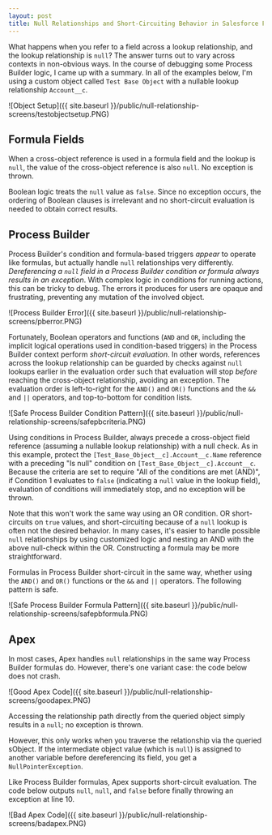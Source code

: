 ```yaml
---
layout: post
title: Null Relationships and Short-Circuiting Behavior in Salesforce Formulas, Process Builder, and Apex
---
```


What happens when you refer to a field across a lookup relationship, and the lookup relationship is `null`? The answer turns out to vary across contexts in non-obvious ways. In the course of debugging some Process Builder logic, I came up with a summary. In all of the examples below, I'm using a custom object called `Test Base Object` with a nullable lookup relationship `Account__c`.

![Object Setup]({{ site.baseurl }}/public/null-relationship-screens/testobjectsetup.PNG)

## Formula Fields

When a cross-object reference is used in a formula field and the lookup is `null`,
the value of the cross-object reference is also `null`. No exception is thrown.

Boolean logic treats the `null` value as `false`. Since no exception occurs,
the ordering of Boolean clauses is irrelevant and no short-circuit evaluation
is needed to obtain correct results.

## Process Builder

Process Builder's condition and formula-based
triggers *appear* to operate like formulas, but actually handle `null` relationships
very differently. *Dereferencing a `null` field in a Process Builder condition or
formula always results in an exception*. With complex logic in conditions for running actions,
this can be tricky to debug. The errors it produces for users are opaque and
frustrating, preventing any mutation of the involved object.

![Process Builder Error]({{ site.baseurl }}/public/null-relationship-screens/pberror.PNG)

Fortunately, Boolean operators and functions (`AND` and `OR`, including the implicit logical operations used in condition-based triggers) in the Process Builder context perform *short-circuit evaluation*. In other words, references across the lookup relationship can be guarded by checks against `null` lookups earlier in the evaluation order such that evaluation will stop *before* reaching the cross-object relationship, avoiding an exception. The evaluation order is
left-to-right for the `AND()` and `OR()` functions and the `&&` and `||` operators,
and top-to-bottom for condition lists.

![Safe Process Builder Condition Pattern]({{ site.baseurl }}/public/null-relationship-screens/safepbcriteria.PNG)

Using conditions in Process Builder, always precede a cross-object field reference
(assuming a nullable lookup relationship) with a null check. As in this example,
protect the `[Test_Base_Object__c].Account__c.Name` reference with a preceding
"Is null" condition on `[Test_Base_Object__c].Account__c`. Because the criteria
are set to require "All of the conditions are met (AND)", if Condition 1 evaluates to `false` (indicating a `null` value in the lookup field), evaluation of conditions will immediately stop, and no exception will be thrown.

Note that this won't work the same way using an OR condition. OR short-circuits on `true` values,
and short-circuiting because of a `null` lookup is often not the desired behavior.
In many cases, it's easier to handle possible `null` relationships by using customized logic and
nesting an AND with the above null-check within the OR. Constructing a formula
may be more straightforward.

Formulas in Process Builder short-circuit in the same way, whether using the `AND()` and `OR()` functions or the `&&` and `||` operators. The following pattern is safe.

![Safe Process Builder Formula Pattern]({{ site.baseurl }}/public/null-relationship-screens/safepbformula.PNG)

## Apex

In most cases, Apex handles `null` relationships in the same way Process Builder
formulas do. However, there's one variant case: the code below does not crash.

![Good Apex Code]({{ site.baseurl }}/public/null-relationship-screens/goodapex.PNG)

Accessing the relationship path directly from the queried object simply results in a `null`; no exception is thrown.

However, this only works when you traverse the relationship via the queried sObject. If the intermediate object value (which is `null`) is assigned to another variable before dereferencing its field, you get a `NullPointerException`.

Like Process Builder formulas, Apex supports short-circuit evaluation. The code below
outputs `null`, `null`, and `false` before finally throwing
an exception at line 10.

![Bad Apex Code]({{ site.baseurl }}/public/null-relationship-screens/badapex.PNG)
